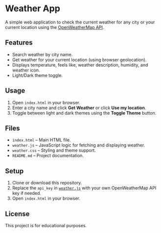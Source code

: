 # Weather App

A simple web application to check the current weather for any city or your current location using the [OpenWeatherMap API](https://openweathermap.org/api).

## Features

- Search weather by city name.
- Get weather for your current location (using browser geolocation).
- Displays temperature, feels like, weather description, humidity, and weather icon.
- Light/Dark theme toggle.

## Usage

1. Open `index.html` in your browser.
2. Enter a city name and click **Get Weather** or click **Use my location**.
3. Toggle between light and dark themes using the **Toggle Theme** button.

## Files

- `index.html` – Main HTML file.
- `weather.js` – JavaScript logic for fetching and displaying weather.
- `weather.css` – Styling and theme support.
- `README.md` – Project documentation.

## Setup

1. Clone or download this repository.
2. Replace the `api_key` in [`weather.js`](weather.js) with your own OpenWeatherMap API key if needed.
3. Open `index.html` in your browser.

## License

This project is for educational purposes.